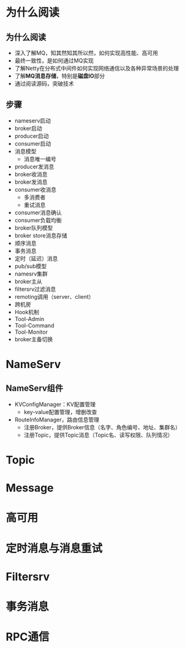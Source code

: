 # 为什么阅读

## 为什么阅读

* 深入了解MQ，知其然知其所以然，如何实现高性能、高可用
* 最终一致性，是如何通过MQ实现
* 了解Netty在分布式中间件如何实现网络通信以及各种异常场景的处理
* 了解**MQ消息存储**，特别是**磁盘IO**部分
* 通过阅读源码，突破技术

## 步骤

* nameserv启动
* broker启动
* producer启动
* consumer启动
* 消息模型
  * 消息唯一编号
* producer发消息
* broker收消息
* broker发消息
* consumer收消息
  * 多消费者
  * 重试消息
* consumer消息确认
* consumer负载均衡
* broker队列模型
* broker store消息存储
* 顺序消息
* 事务消息
* 定时（延迟）消息
* pub/sub模型
* namesrv集群
* broker主从
* filtersrv过滤消息
* remoting调用（server、client）
* 跨机房
* Hook机制
* Tool-Admin
* Tool-Command
* Tool-Monitor
* broker主备切换

# NameServ

## NameServ组件

* KVConfigManager：KV配置管理
  * key-value配置管理，增删改查
* RouteInfoManager，路由信息管理
  * 注册Broker，提供Broker信息（名字、角色编号、地址、集群名）
  * 注册Topic，提供Topic消息（Topic名、读写权限、队列情况）

# Topic

# Message

# 高可用

# 定时消息与消息重试

# Filtersrv

# 事务消息

# RPC通信